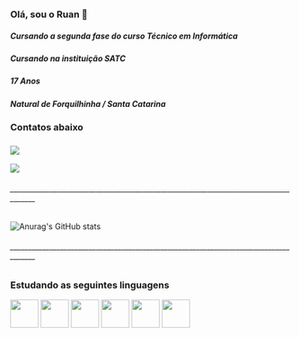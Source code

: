 ### Olá, sou o Ruan 👋

<body>
<h5>Cursando a segunda fase do curso Técnico em Informática</h5>
<h5>Cursando na instituição SATC</h5>
<h5>17 Anos </h5>
<h5>Natural de Forquilhinha / Santa Catarina</h5>


<h3>Contatos abaixo<h3>
  
<div>
  <a href="https://instagram.com/ruanfiorimarcelino_?utm_source=qr&igshid=MzNlNGNkZWQ4Mg%3D%3D" target="_blank"><img loading="lazy" src="https://img.shields.io/badge/-Instagram-%23E4405F?style=for-the-badge&logo=instagram&logoColor=white" target="_blank"></a>  

  <a href = "mailto:ruanfiorimarcelino@gmail.com"><img loading="lazy" src="https://img.shields.io/badge/Gmail-D14836?style=for-the-badge&logo=gmail&logoColor=white" target="_blank"></a>
</div>
<h6>_____________________________________________________________________________________</h6>

![Anurag's GitHub stats](https://github-readme-stats.vercel.app/api?username=RuanFioriMarcelino&show_icons=true&theme=radical)

<h6>_____________________________________________________________________________________</h6>

<h3>Estudando as seguintes linguagens</h3>


<div>
  <img src="https://cdn.jsdelivr.net/gh/devicons/devicon/icons/python/python-original.svg" width="50"/> 
  <img src="https://cdn.jsdelivr.net/gh/devicons/devicon/icons/html5/html5-original.svg" width="50"/>
  <img src="https://cdn.jsdelivr.net/gh/devicons/devicon/icons/cplusplus/cplusplus-original.svg" width="50" />
  <img src="https://cdn.jsdelivr.net/gh/devicons/devicon/icons/csharp/csharp-original.svg" width="50"/>
  <img src="https://cdn.jsdelivr.net/gh/devicons/devicon/icons/javascript/javascript-original.svg" width="50"/>
  <img src="https://cdn.jsdelivr.net/gh/devicons/devicon/icons/arduino/arduino-original.svg" width="50"/>
</div
